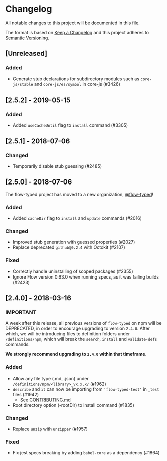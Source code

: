 # Changelog

All notable changes to this project will be documented in this file.

The format is based on [Keep a Changelog](http://keepachangelog.com/en/1.0.0/)
and this project adheres to [Semantic Versioning](http://semver.org/spec/v2.0.0.html).

## [Unreleased]

### Added
- Generate stub declarations for subdirectory modules such as `core-js/stable` and `core-js/es/symbol` in core-js (#3426)

## [2.5.2] - 2019-05-15

### Added
- Added `useCacheUntil` flag to `install` command (#3305)

## [2.5.1] - 2018-07-06

### Changed
- Temporarily disable stub guessing (#2485)

## [2.5.0] - 2018-07-06

The flow-typed project has moved to a new organization, [@flow-typed](http://github.com/flow-typed)!

### Added
- Added `cacheDir` flag to `install` and `update` commands (#2016)

### Changed
- Improved stub generation with guessed properties (#2027)
- Replace deprecated `github@0.2.4` with Octokit (#2107)

### Fixed
- Correctly handle uninstalling of scoped packages (#2355)
- Ignore Flow version 0.63.0 when running specs, as it was failing builds (#2423)

## [2.4.0] - 2018-03-16

### IMPORTANT

A week after this release, all previous versions of `flow-typed` on npm will be DEPRECATED, in order to encourage upgrading to version `2.4.0`. After which, we will be introducing files to definition folders under `/definitions/npm`, which will break the `search`, `install` and `validate-defs` commands.

**We strongly recommend upgrading to `2.4.0` within that timeframe.**

### Added
- Allow any file type (.md, .json) under `/definitions/npm/<library>_vx.x.x/` (#1962)
- `describe` and `it` can now be importing from `'flow-typed-test'` in `_test` files (#1942)
  - See [CONTRIBUTING.md](https://github.com/flow-typed/flow-typed/blob/master/CONTRIBUTING.md)
- Root directory option (-rootDir) to install command (#1835)

### Changed
- Replace `unzip` with `unzipper` (#1957)

### Fixed
- Fix jest specs breaking by adding `babel-core` as a dependency (#1864)
